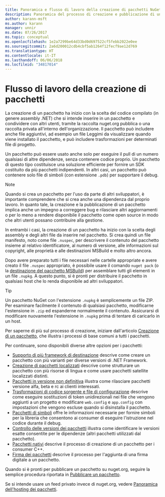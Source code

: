 ```yaml
---
title: Panoramica e flusso di lavoro della creazione di pacchetti NuGet
description: Panoramica del processo di creazione e pubblicazione di un pacchetto NuGet, con collegamenti ad altre parti specifiche del processo.
author: karann-msft
ms.author: karann
manager: unnir
ms.date: 07/26/2017
ms.topic: conceptual
ms.openlocfilehash: 1e2a7299be64d33bd0d697522cf5febb2022e0ee
ms.sourcegitcommit: 2a6d200012cdb4cbf5ab1264f12fecf9ae12d769
ms.translationtype: HT
ms.contentlocale: it-IT
ms.lasthandoff: 06/06/2018
ms.locfileid: "34817014"
---
```

# <a name="package-creation-workflow"></a>Flusso di lavoro della creazione di pacchetti

La creazione di un pacchetto ha inizio con la scelta del codice compilato (in genere assembly .NET) che si intende inserire in un pacchetto e condividere con altri utenti, tramite la raccolta nuget.org pubblica o una raccolta privata all'interno dell'organizzazione. Il pacchetto può includere anche file aggiuntivi, ad esempio un file Leggimi da visualizzare quando viene installato il pacchetto, e può includere trasformazioni per determinati file di progetto.

Un pacchetto può essere usato anche solo per eseguire il pull di un numero qualsiasi di altre dipendenze, senza contenere codice proprio. Un pacchetto di questo tipo costituisce una soluzione efficiente per fornire un SDK costituito da più pacchetti indipendenti. In altri casi, un pacchetto può contenere solo file di simboli (con estensione `.pdb`) per supportare il debug.

> [!Note]
> Quando si crea un pacchetto per l'uso da parte di altri sviluppatori, è importante comprendere che si crea anche una dipendenza dal proprio lavoro. In quanto tale, la creazione e la pubblicazione di un pacchetto implica anche un impegno a correggere bug e rilasciare altri aggiornamenti o per lo meno a rendere disponibile il pacchetto come open source in modo che altri utenti possano contribuire alla gestione.

In entrambi i casi, la creazione di un pacchetto ha inizio con la scelta degli assembly e degli altri file da inserire nel pacchetto. Si crea quindi un file manifesto, noto come file `.nuspec`, per descrivere il contenuto del pacchetto insieme al relativo identificatore, al numero di versione, alle informazioni sul copyright, alle proprietà e alle destinazioni MSBuild e molto altro ancora.

Dopo avere preparato tutti i file necessari nelle cartelle appropriate e avere creato il file `.nuspec` appropriato, è possibile usare il comando `nuget pack` (o la [destinazione del pacchetto MSBuild](../reference/msbuild-targets.md)) per assemblare tutti gli elementi in un file `.nupkg`. A questo punto, si è pronti per distribuire il pacchetto in qualsiasi host che lo renda disponibile ad altri sviluppatori.

> [!Tip]
> Un pacchetto NuGet con l'estensione `.nupkg` è semplicemente un file ZIP. Per esaminare facilmente il contenuto di qualsiasi pacchetto, modificarne l'estensione in `.zip` ed espanderne normalmente il contenuto. Assicurarsi di modificare nuovamente l'estensione in `.nupkg` prima di tentare di caricarlo in un host.

Per saperne di più sul processo di creazione, iniziare dall'articolo [Creazione di un pacchetto](../create-packages/creating-a-package.md), che illustra i processi di base comuni a tutti i pacchetti.

Per continuare, sono disponibili diverse altre opzioni per i pacchetti:

- [Supporto di più framework di destinazione](../create-packages/supporting-multiple-target-frameworks.md) descrive come creare un pacchetto con più varianti per diverse versioni di .NET Framework.
- [Creazione di pacchetti localizzati](../create-packages/creating-localized-packages.md) descrive come strutturare un pacchetto con più risorse di lingua e come usare pacchetti satellite localizzati distinti.
- [Pacchetti in versione non definitiva](../create-packages/prerelease-packages.md) illustra come rilasciare pacchetti versione alfa, beta e rc ai clienti interessati.
- [Trasformazioni di codice sorgente e file di configurazione](../create-packages/source-and-config-file-transformations.md) descrive come eseguire sostituzioni di token unidirezionali nei file che vengono aggiunti a un progetto e modificare `web.config` e `app.config` con impostazioni che vengono escluse quando si disinstalla il pacchetto.
- [Pacchetti di simboli](../create-packages/symbol-packages.md) offre le informazioni necessarie per fornire simboli per la libreria che consentono ai consumer di eseguire l'istruzione nel codice durante il debug.
- [Controllo delle versioni dei pacchetti](../reference/package-versioning.md) illustra come identificare le versioni esatte consentite per le dipendenze (altri pacchetti utilizzati dal pacchetto).
- [Pacchetti nativi](../create-packages/native-packages.md) descrive il processo di creazione di un pacchetto per i consumer C++.
- [Firma dei pacchetti](../create-packages/sign-a-package.md) descrive il processo per l'aggiunta di una firma digitale a un pacchetto.

Quando si è pronti per pubblicare un pacchetto su nuget.org, seguire la semplice procedura riportata in [Pubblicare un pacchetto](../create-packages/publish-a-package.md).

Se si intende usare un feed privato invece di nuget.org, vedere [Panoramica dell'hosting dei pacchetti](../hosting-packages/overview.md).
